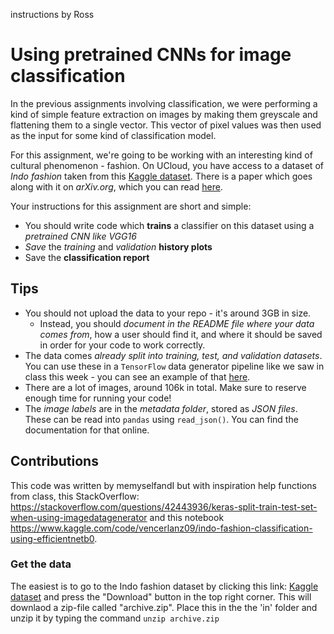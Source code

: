 instructions by Ross
# Using pretrained CNNs for image classification

In the previous assignments involving classification, we were performing a kind of simple feature extraction on images by making them greyscale and flattening them to a single vector. This vector of pixel values was then used as the input for some kind of classification model.

For this assignment, we're going to be working with an interesting kind of cultural phenomenon - fashion. On UCloud, you have access to a dataset of *Indo fashion* taken from this [Kaggle dataset](https://www.kaggle.com/datasets/validmodel/indo-fashion-dataset). There is a paper which goes along with it on *arXiv.org*, which you can read [here](https://arxiv.org/abs/2104.02830).

Your instructions for this assignment are short and simple:

- You should write code which **trains** a classifier on this dataset using a *pretrained CNN like VGG16*
- *Save* the *training* and *validation* **history plots**
- Save the **classification report**

## Tips

- You should not upload the data to your repo - it's around 3GB in size.
  - Instead, you should *document in the README file where your data comes from*, how a user should find it, and where it should be saved in order for your code to work correctly.
- The data comes *already split into training, test, and validation datasets*. You can use these in a ```TensorFlow``` data generator pipeline like we saw in class this week - you can see an example of that [here](https://stackoverflow.com/questions/42443936/keras-split-train-test-set-when-using-imagedatagenerator).
- There are a lot of images, around 106k in total. Make sure to reserve enough time for running your code!
- The *image labels* are in the *metadata folder*, stored as *JSON files*. These can be read into ```pandas``` using ```read_json()```. You can find the documentation for that online.

## Contributions
This code was written by memyselfandI but with inspiration help functions from class, this StackOverflow: https://stackoverflow.com/questions/42443936/keras-split-train-test-set-when-using-imagedatagenerator
and this notebook https://www.kaggle.com/code/vencerlanz09/indo-fashion-classification-using-efficientnetb0.

### Get the data
The easiest is to go to the Indo fashion dataset by clicking this link: [Kaggle dataset](https://www.kaggle.com/datasets/validmodel/indo-fashion-dataset) and press the "Download" button in the top right corner.
This will downlaod a zip-file called "archive.zip". Place this in the the 'in' folder and unzip it by typing the command `unzip archive.zip`